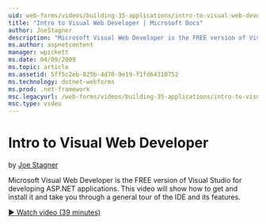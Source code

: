 ```yaml
---
uid: web-forms/videos/building-35-applications/intro-to-visual-web-developer
title: "Intro to Visual Web Developer | Microsoft Docs"
author: JoeStagner
description: "Microsoft Visual Web Developer is the FREE version of Visual Studio for developing ASP.NET applications. This video will show how to get and install it and t..."
ms.author: aspnetcontent
manager: wpickett
ms.date: 04/09/2009
ms.topic: article
ms.assetid: 5ff5c2eb-825b-4d70-9e19-f1fd64310752
ms.technology: dotnet-webforms
ms.prod: .net-framework
msc.legacyurl: /web-forms/videos/building-35-applications/intro-to-visual-web-developer
msc.type: video
---
```

Intro to Visual Web Developer
====================
by [Joe Stagner](https://github.com/JoeStagner)

Microsoft Visual Web Developer is the FREE version of Visual Studio for developing ASP.NET applications. This video will show how to get and install it and take you through a general tour of the IDE and its features.

[&#9654; Watch video (39 minutes)](https://channel9.msdn.com/Blogs/ASP-NET-Site-Videos/intro-to-visual-web-developer)